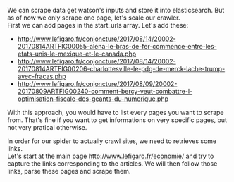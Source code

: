 We can scrape data get watson's inputs and store it into elasticsearch. But as of now we only scrape one page, let's scale our crawler.  
First we can add pages in the start_urls array.
Let's add these:
* http://www.lefigaro.fr/conjoncture/2017/08/14/20002-20170814ARTFIG00055-alena-le-bras-de-fer-commence-entre-les-etats-unis-le-mexique-et-le-canada.php
* http://www.lefigaro.fr/conjoncture/2017/08/14/20002-20170814ARTFIG00206-charlottesville-le-pdg-de-merck-lache-trump-avec-fracas.php
* http://www.lefigaro.fr/conjoncture/2017/08/09/20002-20170809ARTFIG00240-comment-bercy-veut-combattre-l-optimisation-fiscale-des-geants-du-numerique.php

With this approach, you would have to list every pages you want to scrape from. That's fine if you want to get informations on very specific pages, but not very pratical otherwise.

In order for our spider to actually crawl sites, we need to retrieves some links.  
Let's start at the main page http://www.lefigaro.fr/economie/ and try to capture the links corresponding to the articles. 
We will then follow those links, parse these pages and scrape them.
